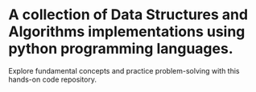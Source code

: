 
# A collection of Data Structures and Algorithms implementations using python programming languages. 
Explore fundamental concepts and practice problem-solving with this hands-on code repository.
